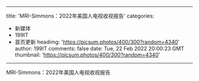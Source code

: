 
---
title: 'MRI-Simmons：2022年美国人电视收视报告'
categories: 
 - 新媒体
 - 199IT
 - 首页更新
headimg: 'https://picsum.photos/400/300?random=4340'
author: 199IT
comments: false
date: Tue, 22 Feb 2022 20:00:23 GMT
thumbnail: 'https://picsum.photos/400/300?random=4340'
---

<div>   
MRI-Simmons：2022年美国人电视收视报告  
</div>
            